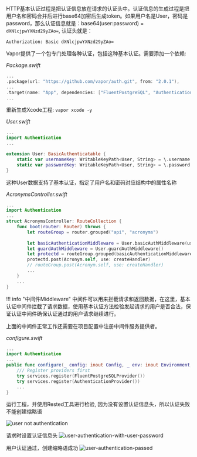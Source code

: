 HTTP基本认证过程是把认证信息放在请求的认证头中。认证信息的生成过程是把用户名和密码合并后进行base64加密后生成token。如果用户名是User，密码是password，那么认证信息就是：base64(user:password) = `dXNlcjpwYXNzd29yZAo=`, 认证头就是：
```
Authorization: Basic dXNlcjpwYXNzd29yZAo=
```

Vapor提供了一个包专门处理各种认证，包括这种基本认证。需要添加一个依赖:

*Package.swift*
```swift
...
.package(url: "https://github.com/vapor/auth.git", from: "2.0.1"),
...
.target(name: "App", dependencies: ["FluentPostgreSQL", "Authentication", "Vapor", "Leaf"]),
...
```

重新生成Xcode工程: `vapor xcode -y`

*User.swift*
```swift
...
import Authentication
...

extension User: BasicAuthenticatable {
    static var usernameKey: WritableKeyPath<User, String> = \.username
    static var passwordKey: WritableKeyPath<User, String> = \.password
}
```

这种User数据支持了基本认证，指定了用户名和密码对应结构中的属性名称

*AcronymsController.swift*
```swift
...
import Authentication
...
struct AcronymsController: RouteCollection {
    func boot(router: Router) throws {
        let routeGroup = router.grouped("api", "acronyms")
        
        let basicAuthenticationMiddleware = User.basicAuthMiddleware(using: BCryptDigest())
        let guardAuthMiddleware = User.guardAuthMiddleware()
        let protectd = routeGroup.grouped(basicAuthenticationMiddleware, guardAuthMiddleware)
        protectd.post(Acronym.self, use: createHandler)
        // routeGroup.post(Acronym.self, use: createHandler) 
        ...
    }
    ...
}
```

!!! info "中间件Middleware"
    中间件可以用来拦截请求和返回数据，在这里，基本认证中间件拦截了请求数据，使用基本认证方法检验发起请求的用户是否合法，保证认证中间件确保认证通过的用户请求继续进行。

上面的中间件正常工作还需要在项目配置中注册中间件服务提供者。

*configure.swift*
```swift
...
import Authentication
...
public func configure(_ config: inout Config, _ env: inout Environment, _ services: inout Services) throws {
    /// Register providers first
    try services.register(FluentPostgreSQLProvider())
    try services.register(AuthenticationProvider())
    ...
}
```

运行工程，并使用Rested工具进行检验, 因为没有设置认证信息头，所以认证失败不能创建缩略语

![user not authentication](/assets/user-not-authentication.png)

请求时设置认证信息头
![user-authentication-with-user-password](/assets/user-authentication-with-user-password.png)

用户认证通过，创建缩略语成功
![user-authentication-passed](/assets/user-authentication-passed.png)